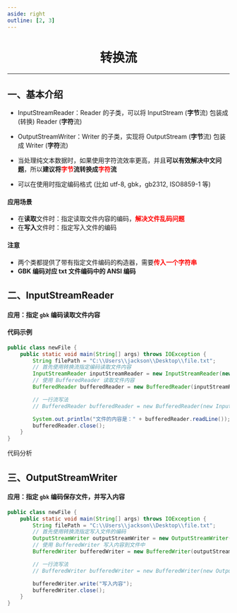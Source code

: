 ```yaml
---
aside: right
outline: [2, 3]
---
```


<h1 style="text-align: center; font-weight: bold;">转换流</h1>

---

## 一、基本介绍

- InputStreamReader：Reader 的子类，可以将 InputStream (**字节**流) 包装成 (转换) Reader (**字符**流)

- OutputStreamWriter：Writer 的子类，实现将 OutputStream (**字节**流) 包装成 Writer (**字符**流)

- 当处理纯文本数据时，如果使用字符流效率更高，并且**可以有效解决中文问题**，所以**建议将<span style = "color:red;font-weight:bold">字节</span>流转换成<span style = "color:red;font-weight:bold">字符</span>流**

- 可以在使用时指定编码格式 (比如 utf-8, gbk，gb2312, ISO8859-1 等)

#### 应用场景

- 在**读取**文件时：指定读取文件内容的编码，<span style = "color:red;font-weight:bold">解决文件乱码问题</span>
- 在**写入**文件时：指定写入文件的编码

#### 注意

- 两个类都提供了带有指定文件编码的构造器，需要<span style = "color:red;font-weight:bold">传入一个字符串</span>
- **GBK 编码对应 txt 文件编码中的 ANSI 编码**

## 二、InputStreamReader

#### 应用：指定 `gbk` 编码读取文件内容

#### 代码示例

```java
public class newFile {
    public static void main(String[] args) throws IOException {
        String filePath = "C:\\Users\\jackson\\Desktop\\file.txt";
        // 首先使用转换流指定编码读取文件内容
        InputStreamReader inputStreamReader = new InputStreamReader(new FileInputStream(filePath),"utf-8");
        // 使用 BufferedReader 读取文件内容
        BufferedReader bufferedReader = new BufferedReader(inputStreamReader);

        // 一行流写法
        // BufferedReader bufferedReader = new BufferedReader(new InputStreamReader(new FileInputStream(filePath),"utf-8"););

        System.out.println("文件的内容是：" + bufferedReader.readLine());
        bufferedReader.close();
    }
}
```

代码分析

## 三、OutputStreamWriter

#### 应用：指定 `gbk` 编码保存文件，并写入内容

```java
public class newFile {
    public static void main(String[] args) throws IOException {
        String filePath = "C:\\Users\\jackson\\Desktop\\file.txt";
        // 首先使用转换流指定写入文件的编码
        OutputStreamWriter outputStreamWriter = new OutputStreamWriter(new FileOutputStream(filePath),"utf-8");
        // 使用 BufferedWriter 写入内容到文件中
        BufferedWriter bufferedWriter = new BufferedWriter(outputStreamWriter);

        // 一行流写法
        // BufferedWriter bufferedWriter = new BufferedWriter(new OutputStreamWriter(new FileOutputStream(filePath),"utf-8"));

        bufferedWriter.write("写入内容");
        bufferedWriter.close();
    }
}
```
